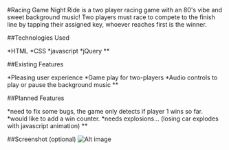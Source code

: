 #Racing Game
Night Ride is a two player racing game with an 80's vibe and sweet background music! Two players must race to compete to the finish line by tapping their assigned key, whoever reaches first is the winner.

##Technologies Used

*HTML
*CSS
*javascript
*jQuery
**

##Existing Features

*Pleasing user experience
*Game play for two-players
*Audio controls to play or pause the background music
**

##Planned Features

*need to fix some bugs, the game only detects if player 1 wins so far.
*would like to add a win counter.
*needs explosions... (losing car explodes with javascript animation)
**

##Screenshot (optional)
![Alt image](/racing-game/screenshot.jpg?raw=true "screenshot")
